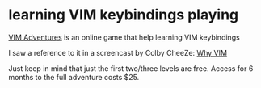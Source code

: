 # learning VIM keybindings playing

[VIM Adventures](http://vim-adventures.com/) is an online game that help learning VIM keybindings

I saw a reference to it in a screencast by Colby CheeZe: [Why VIM](https://www.youtube.com/watch?v=F6-phM56H-Q&list=PLYp_atXvejjkN8bxs--Z8QL__hCY4KTXG&index=5)

Just keep in mind that just the first two/three levels are free. Access for 6 months to the full adventure costs $25.